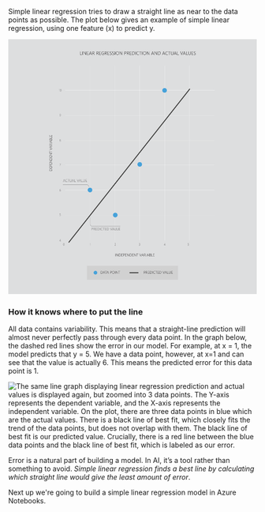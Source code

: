 Simple linear regression tries to draw a straight line as near to the data points as possible. The plot below gives an example of simple linear regression, using one feature (x) to predict y.

![Line graph displaying linear regression prediction and actual values. The Y-axis represents the dependent variable, and the X-axis represents the independent variable. On the plot, there are four data points in blue which are the actual values. There is a black line of best fit, which closely fits the trend of the data points, but does not overlap with them. The black line of best fit is our predicted value.](../media/2-2-a.png)

### How it knows where to put the line

All data contains variability. This means that a straight-line prediction will almost never perfectly pass through every data point. In the graph below, the dashed red lines show the error in our model. For example, at x = 1, the model predicts that y = 5. We have a data point, however, at x=1 and can see that the value is actually 6. This means the predicted error for this data point is 1.

![The same line graph displaying linear regression prediction and actual values is displayed again, but zoomed into 3 data points. The Y-axis represents the dependent variable, and the X-axis represents the independent variable. On the plot, there are three data points in blue which are the actual values. There is a black line of best fit, which closely fits the trend of the data points, but does not overlap with them. The black line of best fit is our predicted value. Crucially, there is a red line between the blue data points and the black line of best fit, which is labeled as our error.](../media/2-2-b.png)

Error is a natural part of building a model. In AI, it’s a tool rather than something to avoid. *Simple linear regression finds a best line by calculating which straight line would give the least amount of error*.

Next up we're going to build a simple linear regression model in Azure Notebooks.